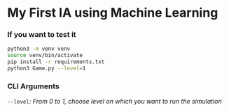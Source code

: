 # My First IA using Machine Learning

### If you want to test it
```sh
python3 -m venv venv
source venv/bin/activate
pip install -r requirements.txt
python3 Game.py --level=1
```

### CLI Arguments
`--level`*: From 0 to 1, choose level on which you want to run the simulation*